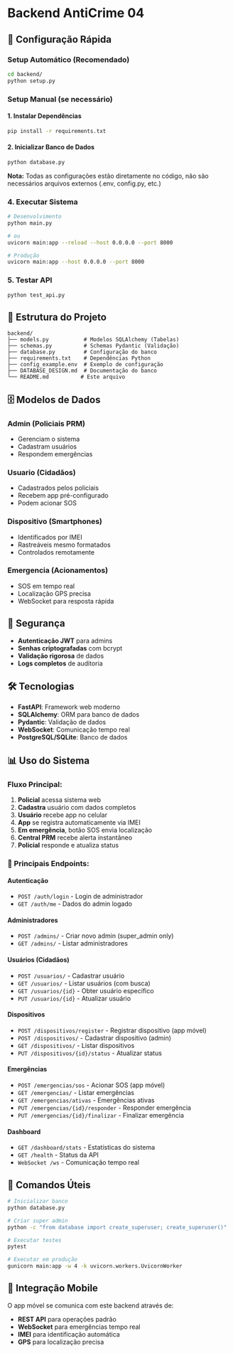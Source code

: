 # Backend AntiCrime 04

## 🚀 Configuração Rápida

### Setup Automático (Recomendado)
```bash
cd backend/
python setup.py
```

### Setup Manual (se necessário)

#### 1. Instalar Dependências
```bash
pip install -r requirements.txt
```

#### 2. Inicializar Banco de Dados
```bash
python database.py
```

**Nota:** Todas as configurações estão diretamente no código, não são necessários arquivos externos (.env, config.py, etc.)

### 4. Executar Sistema
```bash
# Desenvolvimento
python main.py

# ou
uvicorn main:app --reload --host 0.0.0.0 --port 8000

# Produção
uvicorn main:app --host 0.0.0.0 --port 8000
```

### 5. Testar API
```bash
python test_api.py
```

## 📁 Estrutura do Projeto

```
backend/
├── models.py           # Modelos SQLAlchemy (Tabelas)
├── schemas.py          # Schemas Pydantic (Validação)
├── database.py         # Configuração do banco
├── requirements.txt    # Dependências Python
├── config_example.env  # Exemplo de configuração
├── DATABASE_DESIGN.md  # Documentação do banco
└── README.md          # Este arquivo
```

## 🗄️ Modelos de Dados

### Admin (Policiais PRM)
- Gerenciam o sistema
- Cadastram usuários
- Respondem emergências

### Usuario (Cidadãos)
- Cadastrados pelos policiais
- Recebem app pré-configurado
- Podem acionar SOS

### Dispositivo (Smartphones)
- Identificados por IMEI
- Rastreáveis mesmo formatados
- Controlados remotamente

### Emergencia (Acionamentos)
- SOS em tempo real
- Localização GPS precisa
- WebSocket para resposta rápida

## 🔐 Segurança

- **Autenticação JWT** para admins
- **Senhas criptografadas** com bcrypt
- **Validação rigorosa** de dados
- **Logs completos** de auditoria

## 🛠️ Tecnologias

- **FastAPI**: Framework web moderno
- **SQLAlchemy**: ORM para banco de dados
- **Pydantic**: Validação de dados
- **WebSocket**: Comunicação tempo real
- **PostgreSQL/SQLite**: Banco de dados

## 📊 Uso do Sistema

### Fluxo Principal:
1. **Policial** acessa sistema web
2. **Cadastra** usuário com dados completos
3. **Usuário** recebe app no celular
4. **App** se registra automaticamente via IMEI
5. **Em emergência**, botão SOS envia localização
6. **Central PRM** recebe alerta instantâneo
7. **Policial** responde e atualiza status

### 🔗 Principais Endpoints:

#### Autenticação
- `POST /auth/login` - Login de administrador
- `GET /auth/me` - Dados do admin logado

#### Administradores
- `POST /admins/` - Criar novo admin (super_admin only)
- `GET /admins/` - Listar administradores

#### Usuários (Cidadãos)
- `POST /usuarios/` - Cadastrar usuário
- `GET /usuarios/` - Listar usuários (com busca)
- `GET /usuarios/{id}` - Obter usuário específico
- `PUT /usuarios/{id}` - Atualizar usuário

#### Dispositivos
- `POST /dispositivos/register` - Registrar dispositivo (app móvel)
- `POST /dispositivos/` - Cadastrar dispositivo (admin)
- `GET /dispositivos/` - Listar dispositivos
- `PUT /dispositivos/{id}/status` - Atualizar status

#### Emergências
- `POST /emergencias/sos` - Acionar SOS (app móvel)
- `GET /emergencias/` - Listar emergências
- `GET /emergencias/ativas` - Emergências ativas
- `PUT /emergencias/{id}/responder` - Responder emergência
- `PUT /emergencias/{id}/finalizar` - Finalizar emergência

#### Dashboard
- `GET /dashboard/stats` - Estatísticas do sistema
- `GET /health` - Status da API
- `WebSocket /ws` - Comunicação tempo real

## 🔧 Comandos Úteis

```bash
# Inicializar banco
python database.py

# Criar super admin
python -c "from database import create_superuser; create_superuser()"

# Executar testes
pytest

# Executar em produção
gunicorn main:app -w 4 -k uvicorn.workers.UvicornWorker
```

## 📱 Integração Mobile

O app móvel se comunica com este backend através de:
- **REST API** para operações padrão
- **WebSocket** para emergências tempo real
- **IMEI** para identificação automática
- **GPS** para localização precisa
